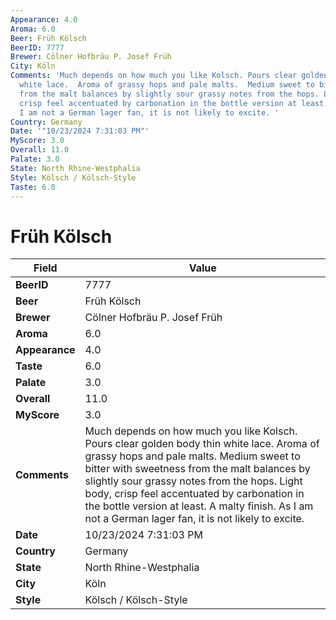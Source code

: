 ```yaml
---
Appearance: 4.0
Aroma: 6.0
Beer: Früh Kölsch
BeerID: 7777
Brewer: Cölner Hofbräu P. Josef Früh
City: Köln
Comments: 'Much depends on how much you like Kolsch. Pours clear golden body thin
  white lace.  Aroma of grassy hops and pale malts.  Medium sweet to bitter with sweetness
  from the malt balances by slightly sour grassy notes from the hops. Light body,
  crisp feel accentuated by carbonation in the bottle version at least. A malty finish.  As
  I am not a German lager fan, it is not likely to excite. '
Country: Germany
Date: '"10/23/2024 7:31:03 PM"'
MyScore: 3.0
Overall: 11.0
Palate: 3.0
State: North Rhine-Westphalia
Style: Kölsch / Kölsch-Style
Taste: 6.0
---
```


# Früh Kölsch

| Field         | Value |
|---------------|-------|
| **BeerID** | 7777 |
| **Beer** | Früh Kölsch |
| **Brewer** | Cölner Hofbräu P. Josef Früh |
| **Aroma** | 6.0 |
| **Appearance** | 4.0 |
| **Taste** | 6.0 |
| **Palate** | 3.0 |
| **Overall** | 11.0 |
| **MyScore** | 3.0 |
| **Comments** | Much depends on how much you like Kolsch. Pours clear golden body thin white lace.  Aroma of grassy hops and pale malts.  Medium sweet to bitter with sweetness from the malt balances by slightly sour grassy notes from the hops. Light body, crisp feel accentuated by carbonation in the bottle version at least. A malty finish.  As I am not a German lager fan, it is not likely to excite.  |
| **Date** | 10/23/2024 7:31:03 PM |
| **Country** | Germany |
| **State** | North Rhine-Westphalia |
| **City** | Köln |
| **Style** | Kölsch / Kölsch-Style |

